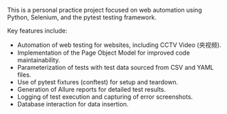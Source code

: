 This is a personal practice project focused on web automation using Python, Selenium, and the pytest testing framework.

Key features include:

* Automation of web testing for websites, including CCTV Video (央视频).
* Implementation of the Page Object Model for improved code maintainability.
* Parameterization of tests with test data sourced from CSV and YAML files.
* Use of pytest fixtures (conftest) for setup and teardown.
* Generation of Allure reports for detailed test results.
* Logging of test execution and capturing of error screenshots.
* Database interaction for data insertion.
